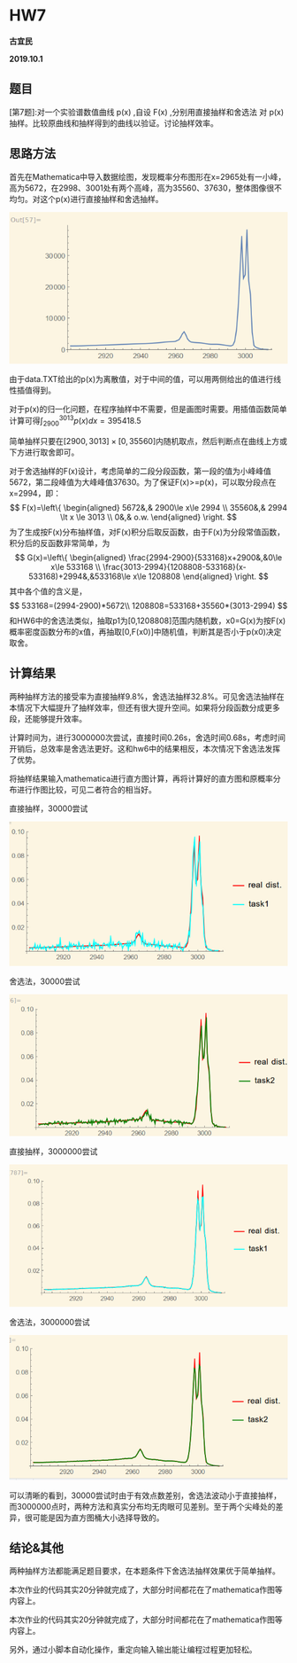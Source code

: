 # HW7

**古宜民**

**2019.10.1**

## 题目

[第7题]:对一个实验谱数值曲线 p(x) ,自设 F(x) ,分别用直接抽样和舍选法
对 p(x) 抽样。比较原曲线和抽样得到的曲线以验证。讨论抽样效率。

## 思路方法

首先在Mathematica中导入数据绘图，发现概率分布图形在x=2965处有一小峰，高为5672，在2998、3001处有两个高峰，高为35560、37630，整体图像很不均匀。对这个p(x)进行直接抽样和舍选抽样。

![](./p.png)

由于data.TXT给出的p(x)为离散值，对于中间的值，可以用两侧给出的值进行线性插值得到。

对于p(x)的归一化问题，在程序抽样中不需要，但是画图时需要。用插值函数简单计算可得$\int_{2900}^{3013}p(x)dx=395418.5$

简单抽样只要在$[2900,3013]\times[0,35560]$内随机取点，然后判断点在曲线上方或下方进行取舍即可。

对于舍选抽样的F(x)设计，考虑简单的二段分段函数，第一段的值为小峰峰值5672，第二段峰值为大峰峰值37630。为了保证F(x)>=p(x)，可以取分段点在x=2994，即：
$$
F(x)=\left\{
\begin{aligned}
5672&,&  2900\le x\le 2994  \\
35560&,&  2994 \lt x \le 3013 \\
0&,& o.w.
\end{aligned}
\right.
$$
为了生成按F(x)分布抽样值，对F(x)积分后取反函数，由于F(x)为分段常值函数，积分后的反函数非常简单，为
$$
G(x)=\left\{
\begin{aligned}
\frac{2994-2900}{533168}x+2900&,&0\le x\le 533168 \\
\frac{3013-2994}{1208808-533168}(x-533168)+2994&,&533168\le x\le 1208808
\end{aligned}
\right.
$$
其中各个值的含义是，
$$
533168=(2994-2900)*5672\\
1208808=533168+35560*(3013-2994)
$$
和HW6中的舍选法类似，抽取p1为[0,1208808]范围内随机数，x0=G(x)为按F(x)概率密度函数分布的x值，再抽取[0,F(x0)]中随机值，判断其是否小于p(x0)决定取舍。

## 计算结果

两种抽样方法的接受率为直接抽样9.8%，舍选法抽样32.8%。可见舍选法抽样在本情况下大幅提升了抽样效率，但还有很大提升空间。如果将分段函数分成更多段，还能够提升效率。

计算时间为，进行3000000次尝试，直接时间0.26s，舍选时间0.68s，考虑时间开销后，总效率是舍选法更好。这和hw6中的结果相反，本次情况下舍选法发挥了优势。

将抽样结果输入mathematica进行直方图计算，再将计算好的直方图和原概率分布进行作图比较，可见二者符合的相当好。

直接抽样，30000尝试

![](./30k1.png)

舍选法，30000尝试

![](./30k2.png)

直接抽样，3000000尝试

![](./3m1.png)

舍选法，3000000尝试

![](./3m2.png)

可以清晰的看到，30000尝试时由于有效点数差别，舍选法波动小于直接抽样，而3000000点时，两种方法和真实分布均无肉眼可见差别。至于两个尖峰处的差异，很可能是因为直方图桶大小选择导致的。

## 结论&其他

两种抽样方法都能满足题目要求，在本题条件下舍选法抽样效果优于简单抽样。

本次作业的代码其实20分钟就完成了，大部分时间都花在了mathematica作图等内容上。

本次作业的代码其实20分钟就完成了，大部分时间都花在了mathematica作图等内容上。

另外，通过小脚本自动化操作，重定向输入输出能让编程过程更加轻松。